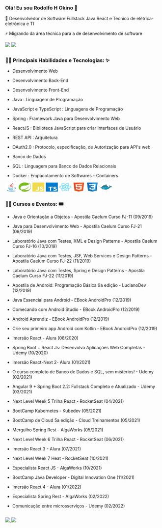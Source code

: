 ### Olá! Eu sou Rodolfo H Okino 👋

🔭 Desenvolvedor de Software Fullstack Java React e Técnico de elétrica-eletrônica e TI

⚡ Migrando da área técnica para a de desenvolvimento de software

<div>
  <a href = "mailto:hioktec@gmail.com"><img src="https://img.shields.io/badge/-Gmail-%23333?style=for-the-badge&logo=gmail&logoColor=white" target="_blank"></a>
  <a href="https://www.linkedin.com/in/rodolfoHokino" target="_blank"><img src="https://img.shields.io/badge/-LinkedIn-%230077B5?style=for-the-badge&logo=linkedin&logoColor=white" target="_blank"></a>
</div>

##

### 🧑‍💻 Principais Habilidades e Tecnologias: ✨

- Desenvolvimento Web

- Desenvolvimento Back-End

- Desenvolvimento Front-End

- Java : Linguagem de Programação

- JavaScript e TypeScript : Linguagens de Programação

- Spring : Framework Java para Desenvolvimento Web

- ReactJS :  Biblioteca JavaScript para criar Interfaces de Usuário

- REST API : Arquitetura

- OAuth2.0 : Protocolo, especificação, de Autorização para API's web

- Banco de Dados

- SQL : Linguagem para Banco de Dados Relacionais

- Docker : Empacotamento de Softwares - Containers

<div style="display: inline_block">
  <img align="center" alt="Rudolf-Java" height="30" width="40" src="https://raw.githubusercontent.com/devicons/devicon/master/icons/java/java-original.svg">
  <img align="center" alt="Rudolf-Spring" height="30" width="40" src="https://raw.githubusercontent.com/devicons/devicon/master/icons/spring/spring-original.svg">
  <img align="center" alt="Rudolf-Js" height="30" width="40" src="https://raw.githubusercontent.com/devicons/devicon/master/icons/javascript/javascript-plain.svg">
  <img align="center" alt="Rudolf-Ts" height="30" width="40" src="https://raw.githubusercontent.com/devicons/devicon/master/icons/typescript/typescript-plain.svg">
  <img align="center" alt="Rudolf-React" height="30" width="40" src="https://raw.githubusercontent.com/devicons/devicon/master/icons/react/react-original.svg">
  <img align="center" alt="Rudolf-HTML" height="30" width="40" src="https://raw.githubusercontent.com/devicons/devicon/master/icons/html5/html5-original.svg">
  <img align="center" alt="Rudolf-CSS" height="30" width="40" src="https://raw.githubusercontent.com/devicons/devicon/master/icons/css3/css3-original.svg">
  <img align="center" alt="Rudolf-Docker" height="30" width="40" src="https://raw.githubusercontent.com/devicons/devicon/master/icons/docker/docker-original.svg">
</div>

##

### 🧑‍🎓 Cursos e Eventos: 🎟️

- Java e Orientação a Objetos - Apostila Caelum Curso FJ-11 (09/2019)

- Java para Desenvolvimento Web - Apostila Caelum Curso FJ-21 (09/2019)

- Laboratório Java com Testes, XML e Design Patterns - Apostila Caelum Curso FJ-16 (10/2019)

- Laboratório Java com Testes, JSF, Web Services e Design Patterns - Apostila Caelum Curso FJ-22 (11/2019)

- Laboratório Java com Testes, Spring e Design Patterns - Apostila Caelum Curso FJ-22 (11/2019)

- Apostila de Android: Programação Básica 9a edição - LucianoDev (12/2019)

- Java Essencial para Android - EBook AndroidPro (12/2019)

- Comecando com Android Studio - EBook AndroidPro (12/2019)

- Android Aprendiz - EBook AndroidPro (12/2019)

- Crie seu primeiro app Android com Kotlin - EBook AndroidPro (12/2019)

- Imersão React - Alura (08/2020)

- Spring Boot + React Js: Desenvolva Aplicações Web Completas - Udemy (10/2020)

- Imersão React-Next 2- Alura (01/2021)

- O curso completo de Banco de Dados e SQL, sem mistérios! - Udemy (02/2021) 

- Angular 9 + Spring Boot 2.2: Fullstack Completo e Atualizado - Udemy (03/2021)

- Next Level Week 5 Trilha React - RocketSeat (04/2021)

- BootCamp Kubernetes - Kubedev (05/2021)

- BootCamp de Cloud 5a edição - Cloud Treinamentos (05/2021)

- Mergulho Spring Rest - AlgaWorks (05/2021)

- Next Level Week 6 Trilha React - RocketSeat (06/2021)

- Imersão React 3 - Alura (07/2021)

- Next Level Week 7 Heat - RocketSeat (10/2021)

- Especialista React JS - AlgaWorks (10/2021)

- BootCamp Java Developer - Digital Innovation One (11/2021)

- Imersão React 4 - Alura (01/2022)

- Especialista Spring Rest - AlgaWorks (02/2022)

- Comunicação entre microsserviços - Udemy (02/2022)

##

<div>
  <a href="https://github.com/rodolfoHOk">
  <img height="180em" src="https://github-readme-stats.vercel.app/api?username=rodolfoHOk&show_icons=true&theme=github_dark&include_all_commits=true&count_private=true"/>
  <img height="180em" src="https://github-readme-stats.vercel.app/api/top-langs/?username=rodolfoHOk&layout=compact&langs_count=7&theme=github_dark"/>
  </a>
</div>
